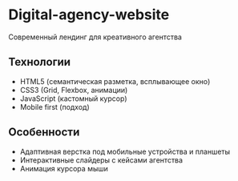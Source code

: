 # Digital-agency-website
Современный лендинг для креативного агентства
## Технологии
- HTML5 (семантическая разметка, всплывающее окно)
- CSS3 (Grid, Flexbox, анимации)
- JavaScript (кастомный курсор)
- Mobile first (подход)
## Особенности
- Адаптивная верстка под мобильные устройства и планшеты
- Интерактивные слайдеры с кейсами агентства
- Анимация курсора мыши

